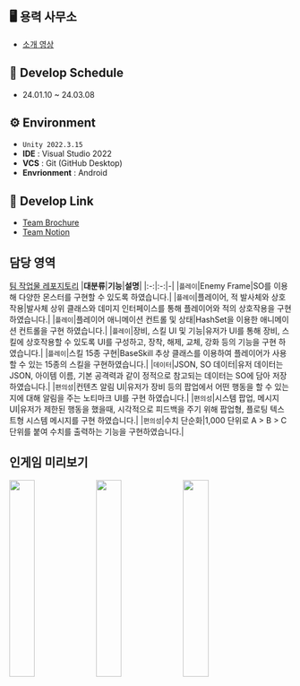 ## 🖥️ 용력 사무소

+ [소개 영상](https://www.youtube.com/watch?v=AbceaCXGerw)

## 📆 Develop Schedule

* 24.01.10 ~ 24.03.08

## ⚙️ Environment

- `Unity 2022.3.15`
- **IDE** : Visual Studio 2022
- **VCS** : Git (GitHub Desktop)
- **Envrionment** : Android

## 📌 Develop Link

- [Team Brochure](https://evening-chord-d32.notion.site/48cb378fe23d4b2cb75316d979209550?pvs=4)
- [Team Notion](https://www.notion.so/68656b3df2a3484695ce7d5b89b83b9d)

## 담당 영역
[팀 작업물 레포지토리](https://github.com/Ku-dodo/TeamProject-IdleGame)
|**대분류**|**기능**|**설명**|
|:-:|:-:|-|
|`플레이`|Enemy Frame|SO를 이용해 다양한 몬스터를 구현할 수 있도록 하였습니다.|
|`플레이`|플레이어, 적 발사체와 상호작용|발사체 상위 클래스와 데미지 인터페이스를 통해 플레이어와 적의 상호작용을 구현 하였습니다.|
|`플레이`|플레이어 애니메이션 컨트롤 및 상태|HashSet을 이용한 애니메이션 컨트롤을 구현 하였습니다.|
|`플레이`|장비, 스킬 UI 및 기능|유저가 UI를 통해 장비, 스킬에 상호작용할 수 있도록 UI를 구성하고, 장착, 해제, 교체, 강화 등의 기능을 구현 하였습니다.|
|`플레이`|스킬 15종 구현|BaseSkill 추상 클래스를 이용하여 플레이어가 사용할 수 있는 15종의 스킬을 구현하였습니다.|
|`데이터`|JSON, SO 데이터|유저 데이터는 JSON, 아이템 이름, 기본 공격력과 같이 정적으로 참고되는 데이터는 SO에 담아 저장하였습니다.|
|`편의성`|컨텐츠 알림 UI|유저가 장비 등의 팝업에서 어떤 행동을 할 수 있는지에 대해 알림을 주는 노티마크 UI를 구현 하였습니다.|
|`편의성`|시스템 팝업, 메시지 UI|유저가 제한된 행동을 했을때, 시각적으로 피드백을 주기 위해 팝업형, 플로팅 텍스트형 시스템 메시지를 구현 하였습니다.|
|`편의성`|수치 단순화|1,000 단위로 A > B > C 단위를 붙여 수치를 출력하는 기능을 구현하였습니다.|

## 인게임 미리보기

<img src="https://file.notion.so/f/f/8f3c0d2f-fe29-4d8d-b883-11d50d4210d8/3ca815d7-1c52-4328-b2f3-8efb48d3324f/%EC%A0%84%ED%88%AC.gif?id=b8675189-592b-4033-a8fc-d706717bbe7b&table=block&spaceId=8f3c0d2f-fe29-4d8d-b883-11d50d4210d8&expirationTimestamp=1713830400000&signature=QuLnfytfbfm2withYlTXw2wO50sYLWdkbnM31aKQ9ws" width="30%">   <img src="https://file.notion.so/f/f/8f3c0d2f-fe29-4d8d-b883-11d50d4210d8/a41c25d6-76d8-43ab-aa11-52619d685d24/%EB%B3%B4%EC%8A%A4.gif?id=c93c9f8b-7c80-4c34-8a38-ff6f5b911d0e&table=block&spaceId=8f3c0d2f-fe29-4d8d-b883-11d50d4210d8&expirationTimestamp=1713830400000&signature=JZfRyr1pmtv_1CL1Z8ALPZs1j1Cvg0Wdlr96LUu9EQg" width="30%">   <img src="https://file.notion.so/f/f/8f3c0d2f-fe29-4d8d-b883-11d50d4210d8/ec9598ab-dd30-4efc-9fe0-e7801d1895a4/%EB%BD%91%EA%B8%B0.gif?id=8715c450-7c45-41dd-b3c0-8dbfc082409b&table=block&spaceId=8f3c0d2f-fe29-4d8d-b883-11d50d4210d8&expirationTimestamp=1713830400000&signature=oSSQY4Ffl0PlGDYiP66IpLTKS_ZMYfZ9oVP-YFIQ210" width="30%">
